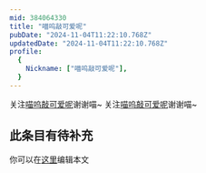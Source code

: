 ```yaml
---
mid: 384064330
title: "喵呜敲可爱呢"
pubDate: "2024-11-04T11:22:10.768Z"
updatedDate: "2024-11-04T11:22:10.768Z"
profile:
  {
    Nickname: ["喵呜敲可爱呢"],
  }
---
```


关注[喵呜敲可爱呢](https://space.bilibili.com/384064330)谢谢喵~ 关注[喵呜敲可爱呢](https://space.bilibili.com/384064330)谢谢喵~

## 此条目有待补充
你可以在[这里](https://github.com/Yuhanawa/VTuber.ICU-Content/edit/master/v/喵呜敲可爱呢/index.md)编辑本文
